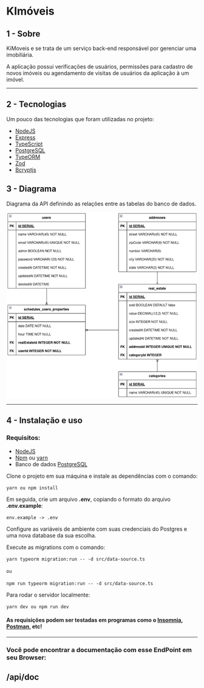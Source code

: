 #  KImóveis 

## 1 - Sobre

 KiMoveis e se trata de um serviço back-end responsável por gerenciar uma imobiliária.

A aplicação possui verificações de usuários, permissões para cadastro de novos imóveis ou agendamento de visitas de usuários da aplicação à um imóvel.

---

## 2 - Tecnologias

Um pouco das tecnologias que foram utilizadas no projeto: 

- [NodeJS](https://nodejs.org/en/)
- [Express](https://expressjs.com/pt-br/)
- [TypeScript](https://www.typescriptlang.org/)
- [PostgreSQL](https://www.postgresql.org/)
- [TypeORM](https://typeorm.io/)
- [Zod](https://zod.dev/?id=table-of-contents)
- [Bcryptjs](https://www.npmjs.com/package/bcrypt)

## 3 - Diagrama 

Diagrama da API definindo as relações entre as tabelas do banco de dados.

![DER](DER.kimoveis.png)

---

## 4 - Instalação e uso

### Requisitos:
- [NodeJS](https://nodejs.org/en/)
- [Npm](https://www.npmjs.com) ou [yarn](https://yarnpkg.com)
- Banco de dados [PostgreSQL](https://www.postgresql.org)

Clone o projeto em sua máquina e instale as dependências com o comando:

```shell
yarn ou npm install
```

Em seguida, crie um arquivo **.env**, copiando o formato do arquivo **.env.example**:

```
env.example -> .env
```

Configure as variáveis de ambiente com suas credenciais do Postgres e uma nova database da sua escolha.

Execute as migrations com o comando:

```
yarn typeorm migration:run -- -d src/data-source.ts

ou

npm run typeorm migration:run -- -d src/data-source.ts
```

Para rodar o servidor localmente: 

```
yarn dev ou npm run dev
```
#### As requisições podem ser testadas em programas como o [Insomnia](https://insomnia.rest/download), [Postman](https://www.postman.com), etc!
---

### Você pode encontrar a documentação com esse EndPoint em seu Browser: 
## /api/doc
